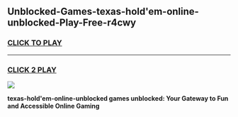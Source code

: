 
## Unblocked-Games-texas-hold'em-online-unblocked-Play-Free-r4cwy
<h3>
<a href="https://premium76.site?title=texas-hold'em-online-unblocked&ref=18A1">CLICK TO PLAY</a></h3>
<hr>

<h3>
<a href="https://premium76.site?title=texas-hold'em-online-unblocked&ref=18A1">CLICK 2 PLAY</a>
  
</h3>

<a href="https://premium76.site?title=texas-hold'em-online-unblocked&ref=18A1"><img src="https://clearcache.store/games.png"></a>


**texas-hold'em-online-unblocked games unblocked: Your Gateway to Fun and Accessible Online Gaming**
